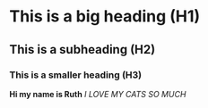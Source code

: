 # This is a big heading (H1)
## This is a subheading (H2)
### This is a smaller heading (H3)
**Hi my name is Ruth**
_I LOVE MY CATS SO MUCH_
